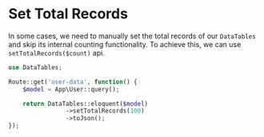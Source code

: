 # Set Total Records

In some cases, we need to manually set the total records of our `DataTables` and skip its internal counting functionality.
To achieve this, we can use `setTotalRecords($count)` api.

```php
use DataTables;

Route::get('user-data', function() {
	$model = App\User::query();

	return DataTables::eloquent($model)
				->setTotalRecords(100)
				->toJson();
});
```
